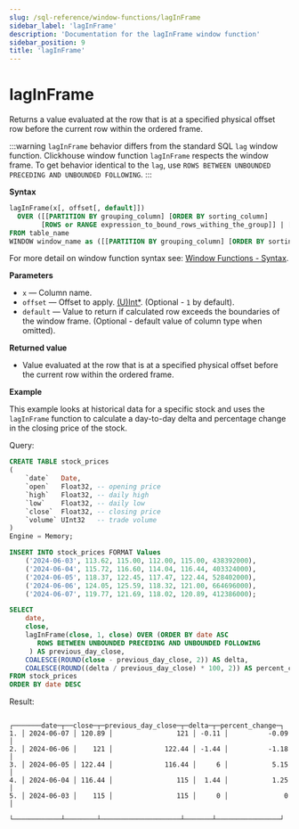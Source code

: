 ```yaml
---
slug: /sql-reference/window-functions/lagInFrame
sidebar_label: 'lagInFrame'
description: 'Documentation for the lagInFrame window function'
sidebar_position: 9
title: 'lagInFrame'
---
```


# lagInFrame

Returns a value evaluated at the row that is at a specified physical offset row before the current row within the ordered frame.

:::warning
`lagInFrame` behavior differs from the standard SQL `lag` window function.
Clickhouse window function `lagInFrame` respects the window frame.
To get behavior identical to the `lag`, use `ROWS BETWEEN UNBOUNDED PRECEDING AND UNBOUNDED FOLLOWING`.
:::

**Syntax**

```sql
lagInFrame(x[, offset[, default]])
  OVER ([[PARTITION BY grouping_column] [ORDER BY sorting_column]
        [ROWS or RANGE expression_to_bound_rows_withing_the_group]] | [window_name])
FROM table_name
WINDOW window_name as ([[PARTITION BY grouping_column] [ORDER BY sorting_column])
```

For more detail on window function syntax see: [Window Functions - Syntax](./index.md/#syntax).

**Parameters**
- `x` — Column name.
- `offset` — Offset to apply. [(U)Int*](../data-types/int-uint.md). (Optional - `1` by default).
- `default` — Value to return if calculated row exceeds the boundaries of the window frame. (Optional - default value of column type when omitted).

**Returned value**

- Value evaluated at the row that is at a specified physical offset before the current row within the ordered frame.

**Example**

This example looks at historical data for a specific stock and uses the `lagInFrame` function to calculate a day-to-day delta and percentage change in the closing price of the stock.

Query:

```sql
CREATE TABLE stock_prices
(
    `date`   Date,
    `open`   Float32, -- opening price
    `high`   Float32, -- daily high
    `low`    Float32, -- daily low
    `close`  Float32, -- closing price
    `volume` UInt32   -- trade volume
)
Engine = Memory;

INSERT INTO stock_prices FORMAT Values
    ('2024-06-03', 113.62, 115.00, 112.00, 115.00, 438392000),
    ('2024-06-04', 115.72, 116.60, 114.04, 116.44, 403324000),
    ('2024-06-05', 118.37, 122.45, 117.47, 122.44, 528402000),
    ('2024-06-06', 124.05, 125.59, 118.32, 121.00, 664696000),
    ('2024-06-07', 119.77, 121.69, 118.02, 120.89, 412386000);
```

```sql
SELECT
    date,
    close,
    lagInFrame(close, 1, close) OVER (ORDER BY date ASC
       ROWS BETWEEN UNBOUNDED PRECEDING AND UNBOUNDED FOLLOWING
     ) AS previous_day_close,
    COALESCE(ROUND(close - previous_day_close, 2)) AS delta,
    COALESCE(ROUND((delta / previous_day_close) * 100, 2)) AS percent_change
FROM stock_prices
ORDER BY date DESC
```

Result:

```response
   ┌───────date─┬──close─┬─previous_day_close─┬─delta─┬─percent_change─┐
1. │ 2024-06-07 │ 120.89 │                121 │ -0.11 │          -0.09 │
2. │ 2024-06-06 │    121 │             122.44 │ -1.44 │          -1.18 │
3. │ 2024-06-05 │ 122.44 │             116.44 │     6 │           5.15 │
4. │ 2024-06-04 │ 116.44 │                115 │  1.44 │           1.25 │
5. │ 2024-06-03 │    115 │                115 │     0 │              0 │
   └────────────┴────────┴────────────────────┴───────┴────────────────┘
```
